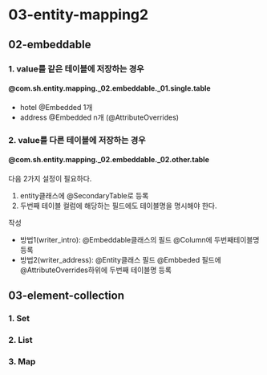 # 03-entity-mapping2

## 02-embeddable
### 1. value를 같은 테이블에 저장하는 경우
#### @com.sh.entity.mapping._02.embeddable._01.single.table
* hotel @Embedded 1개
* address @Embedded n개 (@AttributeOverrides)

### 2. value를 다른 테이블에 저장하는 경우
#### @com.sh.entity.mapping._02.embeddable._02.other.table 
다음 2가지 설정이 필요하다.
1. entity클래스에 @SecondaryTable로 등록
2. 두번째 테이블 컬럼에 해당하는 필드에도 테이블명을 명시해야 한다.

작성
* 방법1(writer_intro): @Embeddable클래스의 필드 @Column에 두번째테이블명 등록
* 방법2(writer_address): @Entity클래스 필드 @Embbeded 필드에 @AttributeOverrides하위에 두번째 테이블명 등록

## 03-element-collection
### 1. Set

### 2. List

### 3. Map